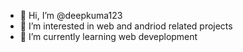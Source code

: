 - 👋 Hi, I’m @deepkuma123
- 👀 I’m interested in web and andriod related projects
- 🌱 I’m currently learning web deveplopment

<!---
deepkuma123/deepkuma123 is a ✨ special ✨ repository because its `README.md` (this file) appears on your GitHub profile.
You can click the Preview link to take a look at your changes.
--->
